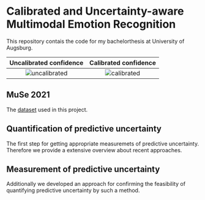 # Calibrated and Uncertainty-aware Multimodal Emotion Recognition

This repository contais the code for my bachelorthesis at University of Augsburg.

Uncalibrated confidence | Calibrated confidence
:-------------------------:|:-------------------------:
![uncalibrated](https://github.com/nicolaskolbenchlag/nlp_emotion_uncertainty_bachelorthesis/tree/master/images/Quantile_Regression_UNCALIBRATED.jpg) | ![calibrated](https://github.com/nicolaskolbenchlag/nlp_emotion_uncertainty_bachelorthesis/tree/master/images/Quantile_Regression_CALIBRATED.jpg)

## MuSe 2021

The [dataset](https://www.muse-challenge.org/) used in this project.

## Quantification of predictive uncertainty

The first step for getting appropriate measuremets of predictive uncertainty. Therefore we provide a extensive overview about recent approaches.

## Measurement of predictive uncertainty

Additionally we developed an approach for confirming the feasibility of quantifying predictive uncertainty by such a method.
